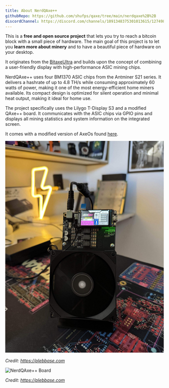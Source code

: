 ```yaml
---
title: About NerdQAxe++
githubRepo: https://github.com/shufps/qaxe/tree/main/nerdqaxe%2B%2B
discordChannel: https://discord.com/channels/1091348375301013615/1274986130990829654
---
```


This is a **free and open source project** that lets you try to reach a bitcoin block with a small piece of hardware.
The main goal of this project is to let you **learn more about minery** and to have a beautiful piece of hardware on your desktop.

It originates from the [BitaxeUltra](https://github.com/skot/bitaxe) and builds upon the concept of combining a user-friendly display with high-performance ASIC mining chips.

NerdQAxe++ uses four BM1370 ASIC chips from the Antminer S21 series. It delivers a hashrate of up to 4.8 TH/s while consuming approximately 60 watts of power, making it one of the most energy-efficient home miners available. Its compact design is optimized for silent operation and minimal heat output, making it ideal for home use.

The project specifically uses the Lilygo T-Display S3 and a modified QAxe++ board. It communicates with the ASIC chips via GPIO pins and displays all mining statistics and system information on the integrated screen.

It comes with a modified version of AxeOs found [here](https://github.com/shufps/ESP-Miner-NerdQAxePlus).

![NerdQAxe++](./nerdqaxeplusplus.jpg)

*Credit: https://plebbase.com*

![NerdQAxe++ Board](./nerdqaxeplusplus-board.jpg)

*Credit: https://plebbase.com*
